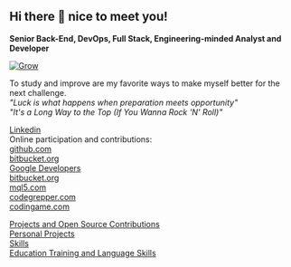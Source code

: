 ## Hi there 👋 nice to meet you!
**Senior Back-End, DevOps, Full Stack, Engineering-minded Analyst and Developer**  

[![Grow](https://img.freepik.com/premium-photo/plant-growing-middle-forest_818261-443.jpg)]()  

To study and improve are my favorite ways to make myself better for the next challenge.  
_"Luck is what happens when preparation meets opportunity"_  
_"It's a Long Way to the Top (If You Wanna Rock 'N' Roll)"_

[Linkedin](https://linkedin.com/in/davide-tedesco)  
Online participation and contributions:  
[github.com](https://github.com/Zelirian)  
[bitbucket.org](https://bitbucket.org/d_tedesco/)  
[Google Developers](https://g.dev/Zelirian/)  
[bitbucket.org](https://bitbucket.org/TestER666/)  
[mql5.com](https://mql5.com/en/users/e.dantes)  
[codegrepper.com](https://codegrepper.com/profile/davide-tedesco)  
[codingame.com](https://codingame.com/profile/4f590ab05c0e893e003fd72cea68a8fc9372783)  

[Projects and Open Source Contributions](/ProjectsAndOpenSourceContributions.md)  
[Personal Projects](/PersonalProjects.md)  
[Skills](/Skills.md)  
[Education Training and Language Skills](/EducationTrainingAndLanguageSkills.md)

<!-- notes
don't use </br>
use this:
Hello  (<-- two spaces)
World
-->

<!--
**Zelirian/Zelirian** is a ✨ _special_ ✨ repository because its `README.md` (this file) appears on your GitHub profile.

Here are some ideas to get you started:

- 🔭 I’m currently working on ...
- 🌱 I’m currently learning ...
- 👯 I’m looking to collaborate on ...
- 🤔 I’m looking for help with ...
- 💬 Ask me about ...
- 📫 How to reach me: ...
- 😄 Pronouns: ...
- ⚡ Fun fact: ...
-->
